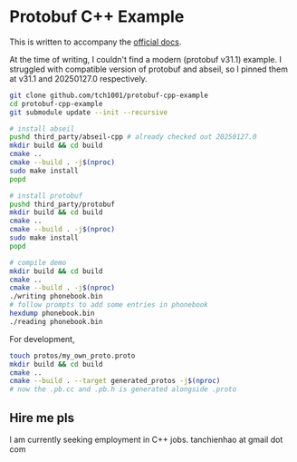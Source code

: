 # Protobuf C++ Example

This is written to accompany the [official docs](https://protobuf.dev/getting-started/cpptutorial/). 

At the time of writing, I couldn't find a modern (protobuf v31.1) example. I struggled with compatible version of protobuf and abseil, so I pinned them at v31.1 and 20250127.0 respectively.

```bash
git clone github.com/tch1001/protobuf-cpp-example
cd protobuf-cpp-example
git submodule update --init --recursive

# install abseil
pushd third_party/abseil-cpp # already checked out 20250127.0 
mkdir build && cd build
cmake ..
cmake --build . -j$(nproc)
sudo make install
popd

# install protobuf
pushd third_party/protobuf
mkdir build && cd build 
cmake ..
cmake --build . -j$(nproc)
sudo make install
popd

# compile demo
mkdir build && cd build 
cmake .. 
cmake --build . -j$(nproc)
./writing phonebook.bin
# follow prompts to add some entries in phonebook
hexdump phonebook.bin
./reading phonebook.bin
```

For development, 

```bash
touch protos/my_own_proto.proto
mkdir build && cd build
cmake .. 
cmake --build . --target generated_protos -j$(nproc)
# now the .pb.cc and .pb.h is generated alongside .proto
```

## Hire me pls
I am currently seeking employment in C++ jobs. tanchienhao at gmail dot com 